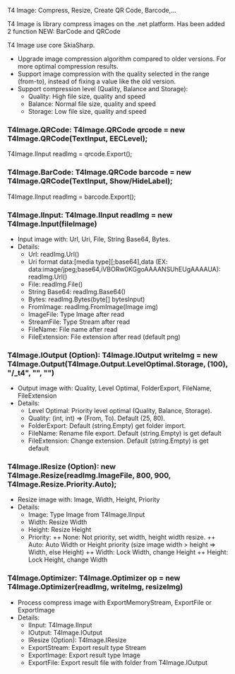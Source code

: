 T4 Image: Compress, Resize, Create QR Code, Barcode,...

T4 Image is library compress images on the .net platform. Has been added 2 function NEW: BarCode and QRCode

T4 Image use core SkiaSharp.
- Upgrade image compression algorithm compared to older versions. For more optimal compression results.
- Support image compression with the quality selected in the range (from-to), instead of fixing a value like the old version.
- Support compression level (Quality, Balance and Storage):
   + Quality: High file size, quality and speed
   + Balance: Normal file size, quality and speed
   + Storage: Low file size, quality and speed

### T4Image.QRCode: T4Image.QRCode qrcode = new T4Image.QRCode(TextInput, EECLevel);
T4Image.IInput readImg = qrcode.Export();

### T4Image.BarCode: T4Image.QRCode barcode = new T4Image.QRCode(TextInput, Show/HideLabel);
T4Image.IInput readImg = barcode.Export();

### T4Image.IInput: T4Image.IInput readImg = new T4Image.Input(fileImage)
- Input image with: Url, Uri, File, String Base64, Bytes.
- Details: 
   + Url: readImg.Url()
   + Uri format data:[media type][;base64],data (EX: data:image/jpeg;base64,iVBORw0KGgoAAAANSUhEUgAAAAUA): readImg.Url()
   + File: readImg.File()
   + String Base64: readImg.Base64()
   + Bytes: readImg.Bytes(byte[] bytesInput)
   + FromImage: readImg.FromImage(Image img)
   + ImageFile: Type Image after read
   + StreamFile: Type Stream after read
   + FileName: File name after read
   + FileExtension: File extension after read (default png)

### T4Image.IOutput (Option): T4Image.IOutput writeImg = new T4Image.Output(T4Image.Output.LevelOptimal.Storage, (100), "/_t4", "", "")
- Output image with: Quality, Level Optimal, FolderExport, FileName, FileExtension
- Details:
   + Level Optimal: Priority level optimal (Quality, Balance, Storage).
   + Quality: (int, int) => (From, To). Default (25, 80).
   + FolderExport: Default (string.Empty) get folder import.
   + FileName: Rename file export. Default (string.Empty) is get default 
   + FileExtension: Change extension. Default (string.Empty) is get default

### T4Image.IResize (Option): new T4Image.Resize(readImg.ImageFile, 800, 900, T4Image.Resize.Priority.Auto);
- Resize image with: Image, Width, Height, Priority
- Details:
   + Image: Type Image from T4Image.IInput
   + Width: Resize Width
   + Height: Resize Height
   + Priority:
      ++ None: Not priority, set width, height width resize.
      ++ Auto: Auto Width or Height priority (size image width > height => Width, else Height)
      ++ Width: Lock Width, change Height
      ++ Height: Lock Height, change Width

### T4Image.Optimizer: T4Image.Optimizer op = new T4Image.Optimizer(readImg, writeImg, resizeImg)
- Process compress image with ExportMemoryStream, ExportFile or ExportImage
- Details:
   + IInput: T4Image.IInput
   + IOutput: T4Image.IOutput
   + IResize (Option): T4Image.IResize
   + ExportStream: Export result type Stream
   + ExportImage: Export result type Image
   + ExportFile: Export result file with folder from T4Image.IOutput
